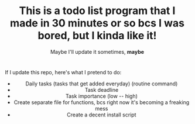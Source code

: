 <h1 align="center"> This is a todo list program that I made in 30 minutes or so bcs I was bored, but I kinda like it! </h1>
<p align="center"> Maybe I'll update it sometimes, <b>maybe</b> </p>
<h1></h1>
<p> If I update this repo, here's what I pretend to do: </p>
<ul align="center">

<li> Daily tasks (tasks that get added everyday) (routine command) </li>
<li> Task deadline </li>
<li> Task importance (low -- high) </li>
<li> Create separate file for functions, bcs right now it's becoming a freaking mess </li>
<li> Create a decent install script </li>

</ul>
